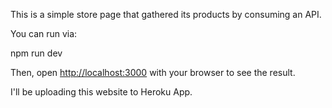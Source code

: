
This is a simple store page that gathered its products by consuming an API.

You can run via:

npm run dev

Then, open [http://localhost:3000](http://localhost:3000) with your browser to see the result.

I'll be uploading this website to Heroku App.